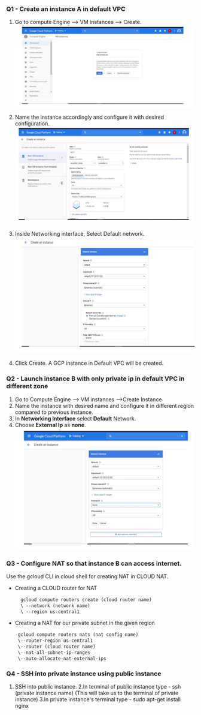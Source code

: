 ### Q1 - Create an instance A in default VPC
1. Go to compute Engine --> VM instances --> Create.
![](https://raw.githubusercontent.com/hackerbat/GCP-ASSESSMENT/master/GCP-ASSIGNMENT2-VPC/images/1.png)

2. Name the instance accordingly and configure it with desired configuration. 
![](https://raw.githubusercontent.com/hackerbat/GCP-ASSESSMENT/master/GCP-ASSIGNMENT2-VPC/images/2.png)
3. Inside Networking interface, Select Default network. 
![](https://raw.githubusercontent.com/hackerbat/GCP-ASSESSMENT/master/GCP-ASSIGNMENT2-VPC/images/3.png)
4. Click Create. A GCP instance in Default VPC will be created.

### Q2 - Launch instance B with only private ip in default VPC in different zone
1. Go to Compute Engine --> VM instances -->Create Instance
2. Name the instance with desired name and configure it in different region compared to previous instance.
3. In **Networking Interface** select **Default** Network.
4. Choose **External Ip** as **none**.
![](https://raw.githubusercontent.com/hackerbat/GCP-ASSESSMENT/master/GCP-ASSIGNMENT2-VPC/images/4.png)

### Q3 - Configure NAT so that instance B can access internet.
Use the gcloud CLI in cloud shell for creating NAT in CLOUD NAT.

* Creating a CLOUD router for NAT
		
		gcloud compute routers create (cloud router name)
		\ --network (network name)
		\ --region us-central1
		
*  Creating a NAT for our private subnet in the given region  

		gcloud compute routers nats (nat config name)
		\--router-region us-central1 
		\--router (cloud router name) 
		\--nat-all-subnet-ip-ranges 
		\--auto-allocate-nat-external-ips
		
### Q4 - SSH into private instance using public instance		
1. SSH into public instance.
2.In terminal of public instance type - ssh (private instance name) (This will take us to the terminal of private instance)
3.In private instance's terminal type - sudo apt-get install nginx

